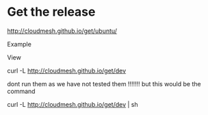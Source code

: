 # Get the release

http://cloudmesh.github.io/get/ubuntu/


Example 

View

curl -L http://cloudmesh.github.io/get/dev


dont run them as we have not tested them !!!!!!!
but this would be the command

curl -L http://cloudmesh.github.io/get/dev | sh 

